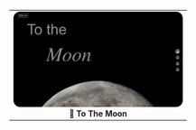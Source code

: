 <div align="center">
  <table>
    <tr>
      <td align="center">
        <a href="https://github.com/moonjiuk/to-the-moon" target="_blank">
          <img src="./images/to-the-moon.png" width="300" style="border-radius: 12px;" />
        </a><br/>
        <strong>🌙 To The Moon</strong>
      </td>
      <!--
      <td align="center">
        <a href="https://github.com/moonjiuk/safe-hiking-tour" target="_blank">
          <img src="./images/to-the-moon.png" width="300" style="border-radius: 12px;" />
        </a><br/>
        <strong>🥾 Safe Hiking Tour</strong>
      </td>
      -->
    </tr>
  </table>
</div>
